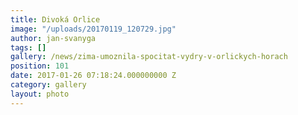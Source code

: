 ```yaml
---
title: Divoká Orlice
image: "/uploads/20170119_120729.jpg"
author: jan-svanyga
tags: []
gallery: /news/zima-umoznila-spocitat-vydry-v-orlickych-horach
position: 101
date: 2017-01-26 07:18:24.000000000 Z
category: gallery
layout: photo
---
```

